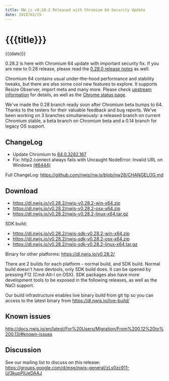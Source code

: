```yaml
---
title: NW.js v0.28.2 Released with Chromium 64 Security Update
date: 2018/02/15
---
```

# {{{title}}}
{{{date}}}

0.28.2 is here with Chromium 64 update with important security fix. If you are new to 0.28 release, please read the [0.28.0 release notes](https://nwjs.io/blog/v0.28.0/) as well.

Chromium 64 contains usual under-the-hood performance and stability tweaks, but there are also some cool new features to explore. It supports Resize Observer, import meta and many more. Please check [upstream information](https://developers.google.com/web/updates/2018/01/nic64) for details, as well as the [Chrome status page](https://www.chromestatus.com/features#milestone%3D64).

We've made the 0.28 branch ready soon after Chromium beta bumps to 64. Thanks to the testers for their valuable feedback and bug reports. We've been working on 3 branches simultaneously: a released branch on current Chromium stable, a beta branch on Chromium beta and a 0.14 branch for legacy OS support.

## ChangeLog

- Update Chromium to [64.0.3282.167](https://chromereleases.googleblog.com/2018/02/stable-channel-update-for-desktop_13.html)
- Fix: http2.connect always fails with Uncaught NodeError: Invalid URL on Windows [(#6444)](https://github.com/nwjs/nw.js/issues/6444)

Full ChangeLog: https://github.com/nwjs/nw.js/blob/nw28/CHANGELOG.md

## Download 

* https://dl.nwjs.io/v0.28.2/nwjs-v0.28.2-win-x64.zip 
* https://dl.nwjs.io/v0.28.2/nwjs-v0.28.2-osx-x64.zip 
* https://dl.nwjs.io/v0.28.2/nwjs-v0.28.2-linux-x64.tar.gz 

SDK build: 
* https://dl.nwjs.io/v0.28.2/nwjs-sdk-v0.28.2-win-x64.zip 
* https://dl.nwjs.io/v0.28.2/nwjs-sdk-v0.28.2-osx-x64.zip 
* https://dl.nwjs.io/v0.28.2/nwjs-sdk-v0.28.2-linux-x64.tar.gz 

Binary for other platforms: https://dl.nwjs.io/v0.28.2/ 

There are 2 builds for each platform - normal build, and SDK build. Normal build doesn't have devtools, only SDK build does. lt can be opened by pressing F12 (Cmd-Alt-I on OSX). SDK packages also have more development tools to be exposed in the following releases, as well as the NaCl support.

Our build infrastructure enables live binary build from git tip so you can access to the latest binary from https://dl.nwjs.io/live-build/ 

## Known issues 
 
http://docs.nwjs.io/en/latest/For%20Users/Migration/From%200.12%20to%200.13/#known-issues

## Discussion

See our mailing list to discuss on this release: https://groups.google.com/d/msg/nwjs-general/zLs0zc911-U/3kupPIUeDAAJ
